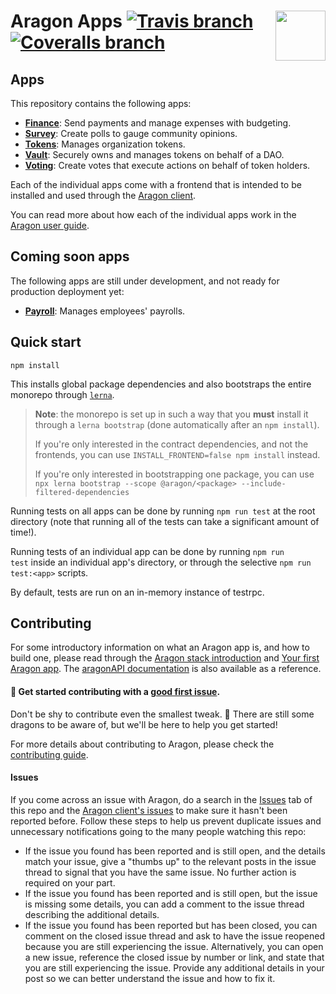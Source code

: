 # Aragon Apps <img align="right" src="https://raw.githubusercontent.com/aragon/design/master/readme-logo.png" height="80px" /> [![Travis branch](https://img.shields.io/travis/aragon/aragon-apps/master.svg?style=for-the-badge)](https://travis-ci.com/aragon/aragon-apps) [![Coveralls branch](https://img.shields.io/coveralls/aragon/aragon-apps/master.svg?style=for-the-badge)](https://coveralls.io/github/aragon/aragon-apps)

## Apps

This repository contains the following apps:

- **[Finance](apps/finance)**: Send payments and manage expenses with budgeting.
- **[Survey](apps/survey)**: Create polls to gauge community opinions.
- **[Tokens](apps/token-manager)**: Manages organization tokens.
- **[Vault](apps/vault)**: Securely owns and manages tokens on behalf of a DAO.
- **[Voting](apps/voting)**: Create votes that execute actions on behalf of token holders.

Each of the individual apps come with a frontend that is intended to be installed and used through the [Aragon client](http://github.com/aragon/aragon).

You can read more about how each of the individual apps work in the [Aragon user guide](https://help.aragon.org/category/15-aragon-apps).

## Coming soon apps

The following apps are still under development, and not ready for production deployment yet:

- **[Payroll](future-apps/payroll)**: Manages employees' payrolls.

## Quick start

```
npm install
```

This installs global package dependencies and also bootstraps the entire monorepo through [`lerna`](https://github.com/lerna/lerna).

> **Note**: the monorepo is set up in such a way that you **must** install it through a `lerna bootstrap` (done automatically after an `npm install`).
>
> If you're only interested in the contract dependencies, and not the frontends, you can use `INSTALL_FRONTEND=false npm install` instead.
>
> If you're only interested in bootstrapping one package, you can use `npx lerna bootstrap --scope @aragon/<package> --include-filtered-dependencies`

Running tests on all apps can be done by running `npm run test` at the root directory (note that running all of the tests can take a significant amount of time!).

Running tests of an individual app can be done by running `npm run test` inside an individual app's directory, or through the selective `npm run test:<app>` scripts.

By default, tests are run on an in-memory instance of testrpc.

## Contributing

For some introductory information on what an Aragon app is, and how to build one, please read through the [Aragon stack introduction](https://hack.aragon.org/docs/stack) and [Your first Aragon app](https://hack.aragon.org/docs/tutorial). The [aragonAPI documentation](https://hack.aragon.org/docs/api-intro) is also available as a reference.

#### 👋 Get started contributing with a [good first issue](https://github.com/aragon/aragon-apps/issues?q=is%3Aissue+is%3Aopen+label%3A%22good+first+issue%22).

Don't be shy to contribute even the smallest tweak. 🐲 There are still some dragons to be aware of, but we'll be here to help you get started!

For more details about contributing to Aragon, please check the [contributing guide](./CONTRIBUTING.md).

#### Issues

If you come across an issue with Aragon, do a search in the [Issues](https://github.com/aragon/aragon-apps/issues?utf8=%E2%9C%93&q=is%3Aissue) tab of this repo and the [Aragon client's issues](https://github.com/aragon/aragon/issues?utf8=%E2%9C%93&q=is%3Aissue) to make sure it hasn't been reported before. Follow these steps to help us prevent duplicate issues and unnecessary notifications going to the many people watching this repo:

- If the issue you found has been reported and is still open, and the details match your issue, give a "thumbs up" to the relevant posts in the issue thread to signal that you have the same issue. No further action is required on your part.
- If the issue you found has been reported and is still open, but the issue is missing some details, you can add a comment to the issue thread describing the additional details.
- If the issue you found has been reported but has been closed, you can comment on the closed issue thread and ask to have the issue reopened because you are still experiencing the issue. Alternatively, you can open a new issue, reference the closed issue by number or link, and state that you are still experiencing the issue. Provide any additional details in your post so we can better understand the issue and how to fix it.
